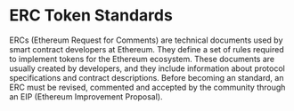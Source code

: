 # ERC Token Standards

ERCs (Ethereum Request for Comments) are technical documents used by smart contract developers at Ethereum. They define a set of rules
required to implement tokens for the Ethereum ecosystem. These documents are usually created by developers, and they include information
about protocol specifications and contract descriptions. Before becoming an standard, an ERC must be revised, commented and accepted by
the community through an EIP (Ethereum Improvement Proposal).
